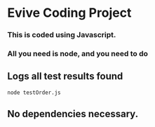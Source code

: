 # Evive Coding Project

### This is coded using Javascript.

### All you need is node, and you need to do

## Logs all test results found

```
node testOrder.js
```

## No dependencies necessary.
